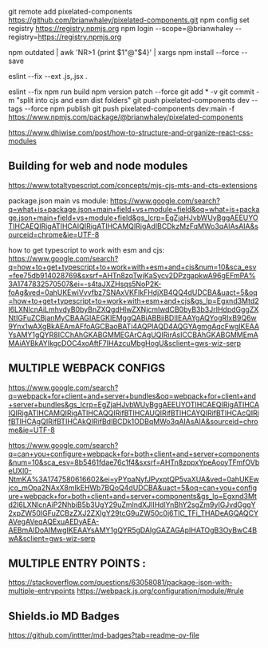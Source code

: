 
git remote add pixelated-components https://github.com/brianwhaley/pixelated-components.git
npm config set registry https://registry.npmjs.org
npm login --scope=@brianwhaley --registry=https://registry.npmjs.org

npm outdated | awk 'NR>1 {print $1"@"$4}' | xargs npm install --force --save

eslint --fix --ext .js,.jsx .

eslint --fix
npm run build
npm version patch --force
git add * -v
git commit -m "split into cjs and esm dist folders"
git push pixelated-components dev --tags --force
npm publish
git push pixelated-components dev:main -f
https://www.npmjs.com/package/@brianwhaley/pixelated-components


https://www.dhiwise.com/post/how-to-structure-and-organize-react-css-modules


## Building for web and node modules
https://www.totaltypescript.com/concepts/mjs-cjs-mts-and-cts-extensions

package.json main vs module:
https://www.google.com/search?q=what+is+package.json+main+field+vs+module+field&oq=what+is+package.json+main+field+vs+module+field&gs_lcrp=EgZjaHJvbWUyBggAEEUYOTIHCAEQIRigATIHCAIQIRigATIHCAMQIRigAdIBCDkzMzFqMWo3qAIAsAIA&sourceid=chrome&ie=UTF-8

how to get typescript to work with esm and cjs:
https://www.google.com/search?q=how+to+get+typescript+to+work+with+esm+and+cjs&num=10&sca_esv=fee75db914028769&sxsrf=AHTn8zqTwjKaSycv2DPzgapkwA96gEFmPA%3A1747832570507&ei=-s4taJXZHsqs5NoP2K-foAg&ved=0ahUKEwiVvvfbz7SNAxVKFlkFHdjXB4QQ4dUDCBA&uact=5&oq=how+to+get+typescript+to+work+with+esm+and+cjs&gs_lp=Egxnd3Mtd2l6LXNlcnAiLmhvdyB0byBnZXQgdHlwZXNjcmlwdCB0byB3b3JrIHdpdGggZXNtIGFuZCBjanMyCBAAGIAEGKIEMggQABiABBiiBDIIEAAYgAQYogRIxB9Q6w9Ynx1wAXgBkAEAmAFfoAGCBaoBATi4AQPIAQD4AQGYAgmgAqcFwgIKEAAYsAMY1gQYR8ICChAhGKABGMMEGArCAgUQIRirAsICCBAhGKABGMMEmAMAiAYBkAYIkgcDOC4xoAftF7IHAzcuMbgHogU&sclient=gws-wiz-serp 

## MULTIPLE WEBPACK CONFIGS
https://www.google.com/search?q=webpack+for+client+and+server+bundles&oq=webpack+for+client+and+server+bundles&gs_lcrp=EgZjaHJvbWUyBggAEEUYOTIHCAEQIRigATIHCAIQIRigATIHCAMQIRigATIHCAQQIRifBTIHCAUQIRifBTIHCAYQIRifBTIHCAcQIRifBTIHCAgQIRifBTIHCAkQIRifBdIBCDk1ODBqMWo3qAIAsAIA&sourceid=chrome&ie=UTF-8

https://www.google.com/search?q=can+you+configure+webpack+for+both+client+and+server+components&num=10&sca_esv=8b5461fdae76c1f4&sxsrf=AHTn8zppxYpeAooyTFmfOVbeUXl0-NtmKA%3A1747580616602&ei=yPYpaNyfJPyxptQP5vaXUA&ved=0ahUKEwjco_mOpa2NAxX8mIkEHWb7BQoQ4dUDCBA&uact=5&oq=can+you+configure+webpack+for+both+client+and+server+components&gs_lp=Egxnd3Mtd2l6LXNlcnAiP2NhbiB5b3UgY29uZmlndXJlIHdlYnBhY2sgZm9yIGJvdGggY2xpZW50IGFuZCBzZXJ2ZXIgY29tcG9uZW50c0j6TlC_TFi_THADeAGQAQCYAVegAVeqAQExuAEDyAEA-AEBmAIDoAIMwgIKEAAYsAMY1gQYR5gDAIgGAZAGApIHATOgB3OyBwC4BwA&sclient=gws-wiz-serp

## MULTIPLE ENTRY POINTS : 
https://stackoverflow.com/questions/63058081/package-json-with-multiple-entrypoints
https://webpack.js.org/configuration/module/#rule


## Shields.io MD Badges
https://github.com/inttter/md-badges?tab=readme-ov-file 